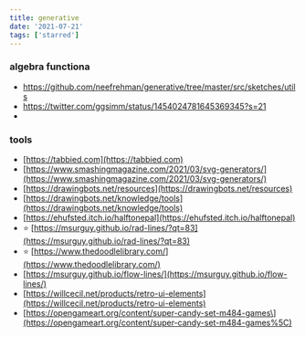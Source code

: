 ```yaml
---
title: generative
date: '2021-07-21'
tags: ['starred']
---
```


### algebra functiona

- https://github.com/neefrehman/generative/tree/master/src/sketches/utils
- https://twitter.com/ggsimm/status/1454024781645369345?s=21
- 


### tools
- [https://tabbied.com](https://tabbied.com)
- [https://www.smashingmagazine.com/2021/03/svg-generators/](https://www.smashingmagazine.com/2021/03/svg-generators/)
- [https://drawingbots.net/resources](https://drawingbots.net/resources)
- [https://drawingbots.net/knowledge/tools](https://drawingbots.net/knowledge/tools)
- [https://ehufsted.itch.io/halftonepal](https://ehufsted.itch.io/halftonepal)
- ⭐️ [https://msurguy.github.io/rad-lines/?qt=83](https://msurguy.github.io/rad-lines/?qt=83)
- ⭐️ [https://www.thedoodlelibrary.com/](https://www.thedoodlelibrary.com/)
- [https://msurguy.github.io/flow-lines/](https://msurguy.github.io/flow-lines/)
- [https://willcecil.net/products/retro-ui-elements](https://willcecil.net/products/retro-ui-elements)
- [https://opengameart.org/content/super-candy-set-m484-games\](https://opengameart.org/content/super-candy-set-m484-games%5C)